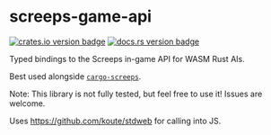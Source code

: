 screeps-game-api
================

[![crates.io version badge][cratesio-badge]][crate]
[![docs.rs version badge][docsrs-badge]][docs]

Typed bindings to the Screeps in-game API for WASM Rust AIs.

Best used alongside [`cargo-screeps`].

Note: This library is not fully tested, but feel free to use it! Issues are welcome.

Uses https://github.com/koute/stdweb for calling into JS.

[docsrs-badge]: https://docs.rs/screeps-game-api/badge.svg
[cratesio-badge]: http://meritbadge.herokuapp.com/screeps-game-api
[docs]: https://docs.rs/screeps-game-api/
[crate]: https://crates.io/crates/screeps-game-api/
[`cargo-screeps`]: https://github.com/daboross/screeps-in-rust-via-wasm/
